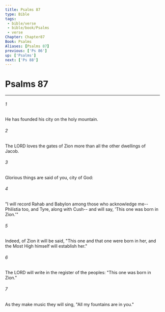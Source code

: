 ```yaml
---
title: Psalms 87
type: Bible
tags:
 - bible/verse
 - bible/book/Psalms
 - verse
Chapter: Chapter87
Book: Psalms
Aliases: [Psalms 87]
previous: ['Ps 86']
up: ['Psalms']
next: ['Ps 88']
---
```

# Psalms 87

***


###### 1 
He has founded his city on the holy mountain. 

###### 2 
The LORD loves the gates of Zion more than all the other dwellings of Jacob. 

###### 3 
Glorious things are said of you, city of God: 

###### 4 
"I will record Rahab and Babylon among those who acknowledge me-- Philistia too, and Tyre, along with Cush-- and will say, 'This one was born in Zion.'" 

###### 5 
Indeed, of Zion it will be said, "This one and that one were born in her, and the Most High himself will establish her." 

###### 6 
The LORD will write in the register of the peoples: "This one was born in Zion." 

###### 7 
As they make music they will sing, "All my fountains are in you." 
